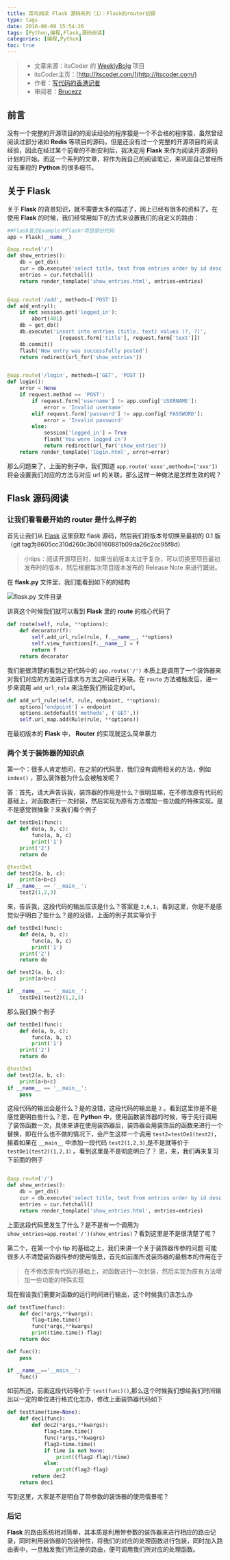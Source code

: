 ```yaml
---
title: 菜鸟阅读 Flask 源码系列（1）：Flask的router初探
type: tags
date: 2016-08-09 15:54:20
tags: [Python,编程,Flask,源码阅读]
categories: [编程,Python]
toc: true
---
```

>- 文章来源：itsCoder 的 [WeeklyBolg](https://github.com/itsCoder/weeklyblog) 项目
>- itsCoder主页：[http://itscoder.com/](http://itscoder.com/)
>- 作者：[写代码的香港记者](https://github.com/Zheaoli)
>- 审阅者：[Brucezz](https://github.com/brucezz)

## 前言

没有一个完整的开源项目的的阅读经验的程序猿是一个不合格的程序猿，虽然曾经阅读过部分诸如 **Redis** 等项目的源码，但是还没有过一个完整的开源项目的阅读经验，因此在经过某个前辈的不断安利后，我决定用 **Flask** 来作为阅读开源源码计划的开始。而这一个系列的文章，将作为我自己的阅读笔记，来巩固自己曾经所没有重视的 **Python** 的很多细节。

<!-- more -->

## 关于 **Flask**

关于 **Flask** 的背景知识，就不需要太多的描述了，网上已经有很多的资料了。在使用 **Flask** 的时候，我们经常用如下的方式来设置我们的自定义的路由：

~~~Python
##Flask官方Example中flaskr项目部分代码
app = Flask(__name__)

@app.route('/')
def show_entries():
    db = get_db()
    cur = db.execute('select title, text from entries order by id desc')
    entries = cur.fetchall()
    return render_template('show_entries.html', entries=entries)


@app.route('/add', methods=['POST'])
def add_entry():
    if not session.get('logged_in'):
        abort(401)
    db = get_db()
    db.execute('insert into entries (title, text) values (?, ?)',
                 [request.form['title'], request.form['text']])
    db.commit()
    flash('New entry was successfully posted')
    return redirect(url_for('show_entries'))


@app.route('/login', methods=['GET', 'POST'])
def login():
    error = None
    if request.method == 'POST':
        if request.form['username'] != app.config['USERNAME']:
            error = 'Invalid username'
        elif request.form['password'] != app.config['PASSWORD']:
            error = 'Invalid password'
        else:
            session['logged_in'] = True
            flash('You were logged in')
            return redirect(url_for('show_entries'))
    return render_template('login.html', error=error)

~~~
那么问题来了，上面的例子中，我们知道 `app.route('xxxx',methods=['xxx'])` 将会设置我们对应的方法与对应 url 的关联，那么这样一种做法是怎样生效的呢？

## **Flask** 源码阅读

### 让我们看看最开始的 router 是什么样子的
首先让我们从 [Flask](https://github.com/pallets/flask) 这里获取 flask 源码，然后我们将版本号切换至最初的 0.1 版（git tag为8605cc310d260c3b08160881b09da26c2cc95f8d）

> 小tips：阅读开源项目时，如果当前版本太过于复杂，可以切换至项目最初发布时的版本，然后根据每次项目版本发布的 Release Note 来进行跟进。

在 **flask.py** 文件里，我们能看到如下的的结构

![flask.py 文件目录](/images/flask1.png)

讲真这个时候我们就可以看到 **Flask** 里的 **route** 的核心代码了

~~~Python
def route(self, rule, **options):
    def decorator(f):
        self.add_url_rule(rule, f.__name__, **options)
        self.view_functions[f.__name__] = f
        return f
    return decorator

~~~
我们能很清楚的看到之前代码中的 `app.route('/')` 本质上是调用了一个装饰器来对我们对应的方法进行请求与方法之间进行关联。在 `route` 方法被触发后，进一步来调用 `add_url_rule` 来注册我们所设定的url。

~~~Python
def add_url_rule(self, rule, endpoint, **options):
    options['endpoint'] = endpoint
    options.setdefault('methods', ('GET',))
    self.url_map.add(Rule(rule, **options))
~~~

在最初版本的 **Flask** 中， **Router** 的实现就这么简单暴力

### 两个关于装饰器的知识点

第一个：很多人肯定想问，在之前的代码里，我们没有调用相关的方法，例如 `index()` ，那么装饰器为什么会被触发呢？

答：首先，请大声告诉我，装饰器的作用是什么？很明显嘛，在不修改原有代码的基础上，对函数进行一次封装，然后实现为原有方法增加一些功能的特殊实现。是不是感觉很抽象？来我们看个例子

~~~Python
def testDe1(func):
    def de(a, b, c):
        func(a, b, c)
        print('1')
    print('2')
    return de

@testDe1
def test2(a, b, c):
    print(a+b+c)
if __name__ == '__main__':
    test2(1,2,3)

~~~
来，告诉我，这段代码的输出应该是什么？答案是 `2,6,1`，看到这里，你是不是感觉似乎明白了些什么？是的没错，上面的例子其实等价于

~~~Python
def testDe1(func):
    def de(a, b, c):
        func(a, b, c)
        print('1')
    print('2')
    return de

def test2(a, b, c):
    print(a+b+c)

if __name__ == '__main__':
    testDe1(test2)(1,2,3)

~~~
那么我们换个例子

~~~Python
def testDe1(func):
    def de(a, b, c):
        func(a, b, c)
        print('1')
    print('2')
    return de

@testDe1
def test2(a, b, c):
    print(a+b+c)
if __name__ == '__main__':
    pass
~~~

这段代码的输出会是什么？是的没错，这段代码的输出是 `2` 。看到这里你是不是感觉更明白些什么？恩，在 **Python** 中，使用函数装饰器的时候，等于先行调用了装饰函数一次，具体来讲在使用装饰器后，装饰器会用装饰后的函数来进行一个替换，即在什么也不做的情况下，会产生这样一个调用 `test2=testDe1(test2)`，接着如果在 `__main__` 中添加一段代码 `test2(1,2,3)`,是不是就等价于 `testDe1(test2)(1,2,3)` 。看到这里是不是彻底明白了？
恩，来，我们再来复习下前面的例子
~~~Python

@app.route('/')
def show_entries():
    db = get_db()
    cur = db.execute('select title, text from entries order by id desc')
    entries = cur.fetchall()
    return render_template('show_entries.html', entries=entries)
~~~

上面这段代码里发生了什么？是不是有一个调用为 `show_entries=app.route('/')(show_entries)`？看到这里是不是很清楚了呢？

第二个，在第一个小 tip 的基础之上，我们来讲一个关于装饰器传参的问题
可能很多人不清楚装饰器传参的使用情景，首先如前面所说装饰器的最根本的作用在于

>在不修改原有代码的基础上，对函数进行一次封装，然后实现为原有方法增加一些功能的特殊实现

现在假设我们需要对函数的运行时间进行输出，这个时候我们该怎么办

~~~Python
def testTime(func):
    def dec(*args,**kwargs):
        flag=time.time()
        func(*args,**kwargs)
        print(time.time()-flag)
    return dec

def func():
    pass

if __name__=='__main__':
    func()
~~~
如前所述，前面这段代码等价于 `test(func)()`,那么这个时候我们想给我们时间输出以一定的单位进行格式化怎办，修改上面装饰器代码如下

~~~Python
def testtime(time=None):
    def dec1(func):
        def dec2(*args,**kwargs):
            flag=time.time()
            func(*args,**kwagrs)
            flag2=time.time()
            if time is not None:
                print((flag2-flag)/time)
            else:
                print(flag2-flag)
        return dec2
    return dec1

~~~
写到这里，大家是不是明白了带参数的装饰器的使用情景呢？

### 后记
**Flask** 的路由系统相对简单，其本质是利用带参数的装饰器来进行相应的路由记录，同时利用装饰器的包装特性，将我们的对应的处理函数进行包装，同时加入路由表中，一旦触发我们所注册的路由，便可调用我们所对应的处理函数。
